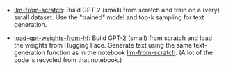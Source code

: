 - [llm-from-scratch](https://github.com/skjdaniel/llm-from-scratch/blob/master/llm-from-scratch.ipynb): Build GPT-2 (small) from 
scratch and train on a (very) small dataset. 
Use the "trained" model and top-k sampling for text generation. 

- [load-gpt-weights-from-hf](https://github.com/skjdaniel/llm-from-scratch/blob/master/load-gpt-weights-from-hf.ipynb): Build GPT-2 (small) 
from scratch and load the weights from Hugging Face. Generate text using the same text-generation function as in the notebook 
[llm-from-scratch](https://github.com/skjdaniel/llm-from-scratch/blob/master/llm-from-scratch.ipynb). 
(A lot of the code is recycled from that notebook.)
